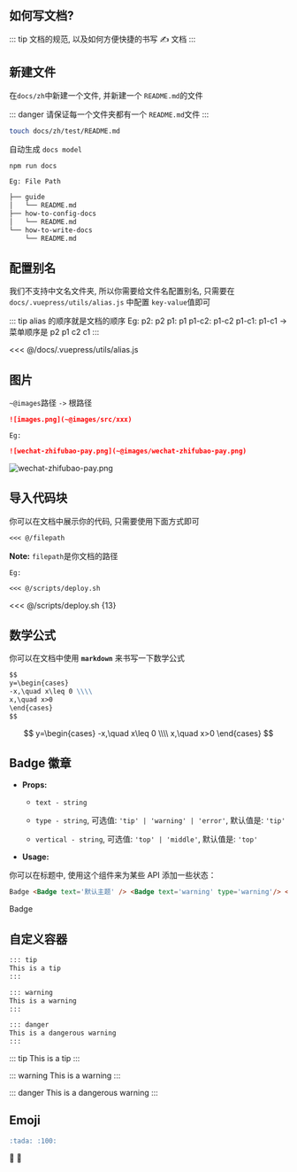 ## 如何写文档? <Badge text='Important' type='warning'/>

::: tip
文档的规范, 以及如何方便快捷的书写 ✍️ 文档
:::

## 新建文件

在`docs/zh`中新建一个文件, 并新建一个 `README.md`的文件

::: danger
请保证每一个文件夹都有一个 `README.md`文件
:::

```sh
touch docs/zh/test/README.md
```

自动生成 `docs model`
```sh
npm run docs
```

`Eg: File Path`

```sh
├── guide
│   └── README.md
├── how-to-config-docs
│   └── README.md
└── how-to-write-docs
    └── README.md
```

## 配置别名

我们不支持中文名文件夹, 所以你需要给文件名配置别名, 只需要在 `docs/.vuepress/utils/alias.js` 中配置 `key-value`值即可

::: tip
alias 的顺序就是文档的顺序
Eg:
  p2: p2
  p1: p1
  p1-c2: p1-c2
  p1-c1: p1-c1
  -> 菜单顺序是
  p2
  p1
    c2
    c1
:::

<<< @/docs/.vuepress/utils/alias.js

## 图片

`~@images`路径 `->` 根路径

```md
![images.png](~@images/src/xxx)
```

`Eg:`

```md
![wechat-zhifubao-pay.png](~@images/wechat-zhifubao-pay.png)
```

![wechat-zhifubao-pay.png](~@images/wechat-zhifubao-pay.png)

## 导入代码块

你可以在文档中展示你的代码, 只需要使用下面方式即可

```md {highlight number}
<<< @/filepath
```

**Note:** `filepath`是你文档的路径

`Eg:`

```md {1}
<<< @/scripts/deploy.sh
```

<<< @/scripts/deploy.sh {13}

## 数学公式

你可以在文档中使用 **`markdown`** 来书写一下数学公式

```md
$$
y=\begin{cases}
-x,\quad x\leq 0 \\\\
x,\quad x>0
\end{cases}
$$
```

$$
y=\begin{cases}
-x,\quad x\leq 0 \\\\
x,\quad x>0
\end{cases}
$$

## Badge 徽章

- **Props:**

  - `text - string`

  - `type - string`, 可选值: `'tip' | 'warning' | 'error'`, 默认值是: `'tip'`

  - `vertical - string`, 可选值: `'top' | 'middle'`, 默认值是: `'top'`

- **Usage:**

你可以在标题中, 使用这个组件来为某些 API 添加一些状态：

```md
Badge <Badge text='默认主题' /> <Badge text='warning' type='warning'/> <Badge text='error' type='error'/>
```

Badge <Badge text='默认主题' /> <Badge text='warning' type='warning'/> <Badge text='error' type='error'/>

## 自定义容器

```md
::: tip
This is a tip
:::

::: warning
This is a warning
:::

::: danger
This is a dangerous warning
:::
```

::: tip
This is a tip
:::

::: warning
This is a warning
:::

::: danger
This is a dangerous warning
:::

## Emoji

```md
:tada: :100:
```

:tada: :100:
